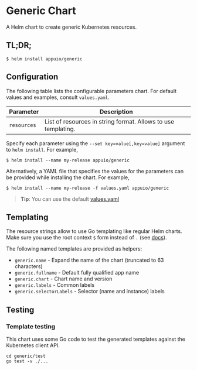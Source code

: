 # Generic Chart

A Helm chart to create generic Kubernetes resources.

## TL;DR;

```console
$ helm install appuio/generic
```

## Configuration

The following table lists the configurable parameters chart. For default values and examples, consult `values.yaml`.

| Parameter      | Description                                                   |
| ---            | ---                                                           |
| `resources`    | List of resources in string format. Allows to use templating. |

Specify each parameter using the `--set key=value[,key=value]` argument to `helm install`. For example,

```console
$ helm install --name my-release appuio/generic
```

Alternatively, a YAML file that specifies the values for the parameters can be provided while installing the chart. For example,

```console
$ helm install --name my-release -f values.yaml appuio/generic
```

> **Tip**: You can use the default [values.yaml](values.yaml)

## Templating

The resource strings allow to use Go templating like regular Helm charts.
Make sure you use the root context `$` form instead of `.` (see [docs](https://helm.sh/docs/chart_template_guide/variables/)).

The following named templates are provided as helpers:
* `generic.name` - Expand the name of the chart (truncated to 63 characters)
* `generic.fullname` - Default fully qualified app name
* `generic.chart` - Chart name and version
* `generic.labels` - Common labels
* `generic.selectorLabels` - Selector (name and instance) labels

## Testing

### Template testing

This chart uses some Go code to test the generated templates against the
Kubernetes client API.

```console
cd generic/test
go test -v ./...
```
